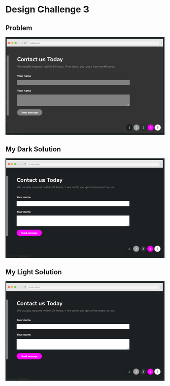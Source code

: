# Design Challenge 3

## Problem

<p align="center"><img src="problem.png" width="700px"></p>

## My Dark Solution

<p align="center"><img src="my-dark-solution.png" width="700px"></p>


## My Light Solution

<p align="center"><img src="my-dark-solution.png" width="700px"></p>